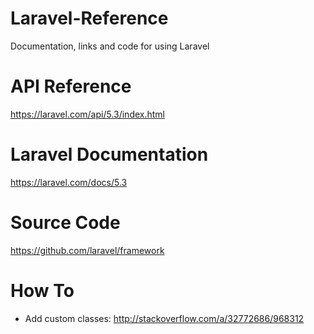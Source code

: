 # Laravel-Reference
Documentation, links and code for using Laravel

# API Reference
https://laravel.com/api/5.3/index.html

# Laravel Documentation
https://laravel.com/docs/5.3

# Source Code
https://github.com/laravel/framework

# How To
- Add custom classes:
http://stackoverflow.com/a/32772686/968312
